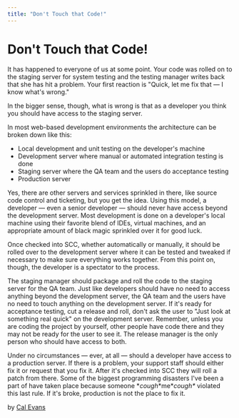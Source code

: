```yaml
---
title: "Don't Touch that Code!"
---
```


# Don't Touch that Code!

It has happened to everyone of us at some point. Your code was rolled on to the staging server for system testing and the testing manager writes back that she has hit a problem. Your first reaction is "Quick, let me fix that — I know what's wrong."

In the bigger sense, though, what is wrong is that as a developer you think you should have access to the staging server.

In most web-based development environments the architecture can be broken down like this:

- Local development and unit testing on the developer's machine
- Development server where manual or automated integration testing is done
- Staging server where the QA team and the users do acceptance testing
- Production server

Yes, there are other servers and services sprinkled in there, like source code control and ticketing, but you get the idea. Using this model, a developer — even a senior developer — should never have access beyond the development server. Most development is done on a developer's local machine using their favorite blend of IDEs, virtual machines, and an appropriate amount of black magic sprinkled over it for good luck.

Once checked into SCC, whether automatically or manually, it should be rolled over to the development server where it can be tested and tweaked if necessary to make sure everything works together. From this point on, though, the developer is a spectator to the process.

The staging manager should package and roll the code to the staging server for the QA team. Just like developers should have no need to access anything beyond the development server, the QA team and the users have no need to touch anything on the development server. If it's ready for acceptance testing, cut a release and roll, don't ask the user to "Just look at something real quick" on the development server. Remember, unless you are coding the project by yourself, other people have code there and they may not be ready for the user to see it. The release manager is the only person who should have access to both.

Under no circumstances — ever, at all — should a developer have access to a production server. If there is a problem, your support staff should either fix it or request that you fix it. After it's 
checked into SCC they will roll a patch from there. Some of the biggest programming disasters I've been a part of have taken place because someone \**cough*\*me\**cough\** violated this last rule. If it's broke, production is not the place to fix it.

by [Cal Evans](http://programmer.97things.oreilly.com/wiki/index.php/Cal_Evans)
